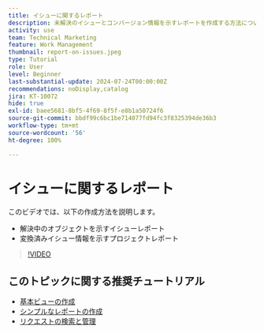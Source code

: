 ```yaml
---
title: イシューに関するレポート
description: 未解決のイシューとコンバージョン情報を示すレポートを作成する方法について説明します。
activity: use
team: Technical Marketing
feature: Work Management
thumbnail: report-on-issues.jpeg
type: Tutorial
role: User
level: Beginner
last-substantial-update: 2024-07-24T00:00:00Z
recommendations: noDisplay,catalog
jira: KT-10072
hide: true
exl-id: baee5681-8bf5-4f69-8f5f-e8b1a50724f6
source-git-commit: bbdf99c6bc1be714077fd94fc3f8325394de36b3
workflow-type: tm+mt
source-wordcount: '56'
ht-degree: 100%

---
```


# イシューに関するレポート

このビデオでは、以下の作成方法を説明します。

* 解決中のオブジェクトを示すイシューレポート
* 変換済みイシュー情報を示すプロジェクトレポート


>[!VIDEO](https://video.tv.adobe.com/v/3432002/?quality=12&learn=on&enablevpops=1)


## このトピックに関する推奨チュートリアル

* [基本ビューの作成](/help/reporting/basic-reporting/create-a-basic-view.md)
* [シンプルなレポートの作成](/help/reporting/basic-reporting/create-a-simple-report.md)
* [リクエストの検索と管理](/help/manage-work/issues-requests/find-requests.md)
